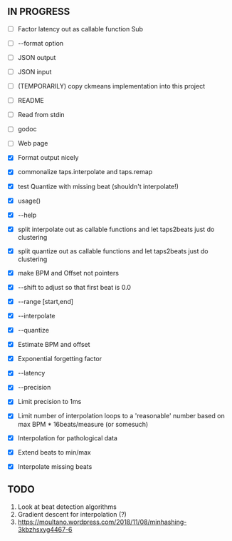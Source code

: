 ## IN PROGRESS

- [ ] Factor latency out as callable function Sub
- [ ] --format option
- [ ] JSON output
- [ ] JSON input
- [ ] (TEMPORARILY) copy ckmeans implementation into this project
- [ ] README
- [ ] Read from stdin
- [ ] godoc
- [ ] Web page

- [x] Format output nicely
- [x] commonalize taps.interpolate and taps.remap
- [x] test Quantize with missing beat (shouldn't interpolate!)
- [x] usage()
- [x] --help
- [x] split interpolate out as callable functions and let taps2beats just do clustering
- [x] split quantize out as callable functions and let taps2beats just do clustering
- [x] make BPM and Offset not pointers
- [x] --shift to adjust so that first beat is 0.0
- [x] --range [start,end]
- [x] --interpolate
- [x] --quantize
- [x] Estimate BPM and offset
- [x] Exponential forgetting factor
- [x] --latency
- [x] --precision
- [x] Limit precision to 1ms
- [x] Limit number of interpolation loops to a 'reasonable' number based on max BPM * 16beats/measure (or somesuch)
- [x] Interpolation for pathological data
- [x] Extend beats to min/max
- [x] Interpolate missing beats

## TODO

1. Look at beat detection algorithms
2. Gradient descent for interpolation (?)
3. https://moultano.wordpress.com/2018/11/08/minhashing-3kbzhsxyg4467-6
